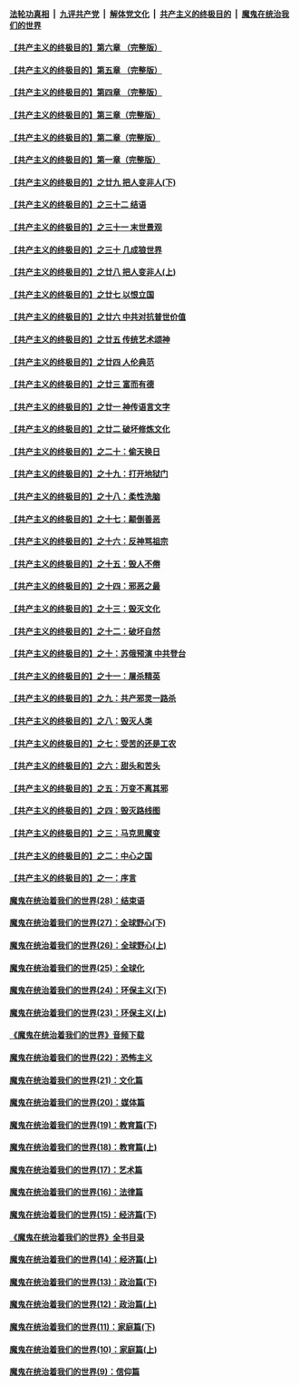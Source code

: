 ####  [法轮功真相](../../../../basic/blob/master/README.md?t=04090430) &nbsp;|&nbsp; [九评共产党](../../../../9ping.md/blob/master/README.md?t=04090430) &nbsp;|&nbsp; [解体党文化](../../../../jtdwh.md/blob/master/README.md?t=04090430)  &nbsp;|&nbsp; [共产主义的终极目的](../../../../gczydzjmd.md/blob/master/README.md?t=04090430) &nbsp;|&nbsp; [魔鬼在统治我们的世界](../../../../mgztzwmdsj.md/blob/master/README.md?t=04090430) 

#### [【共产主义的终极目的】第六章 （完整版）](../pages/nsc422/n11428913.md?t=04090430) 

#### [【共产主义的终极目的】第五章 （完整版）](../pages/nsc422/n11428912.md?t=04090430) 

#### [【共产主义的终极目的】第四章 （完整版）](../pages/nsc422/n11428907.md?t=04090430) 

#### [【共产主义的终极目的】第三章（完整版）](../pages/nsc422/n11428848.md?t=04090430) 

#### [【共产主义的终极目的】第二章（完整版）](../pages/nsc422/n11428831.md?t=04090430) 

#### [【共产主义的终极目的】第一章（完整版）](../pages/nsc422/n11417651.md?t=04090430) 

#### [【共产主义的终极目的】之廿九 把人变非人(下)](../pages/nsc422/n11344140.md?t=04090430) 

#### [【共产主义的终极目的】之三十二 结语](../pages/nsc422/n11360535.md?t=04090430) 

#### [【共产主义的终极目的】之三十一 末世景观](../pages/nsc422/n11351129.md?t=04090430) 

#### [【共产主义的终极目的】之三十 几成狼世界](../pages/nsc422/n11348280.md?t=04090430) 

#### [【共产主义的终极目的】之廿八 把人变非人(上)](../pages/nsc422/n11340492.md?t=04090430) 

#### [【共产主义的终极目的】之廿七 以恨立国](../pages/nsc422/n11336944.md?t=04090430) 

#### [【共产主义的终极目的】之廿六 中共对抗普世价值](../pages/nsc422/n11324785.md?t=04090430) 

#### [【共产主义的终极目的】之廿五 传统艺术颂神](../pages/nsc422/n11296396.md?t=04090430) 

#### [【共产主义的终极目的】之廿四 人伦典范](../pages/nsc422/n11296397.md?t=04090430) 

#### [【共产主义的终极目的】之廿三 富而有德](../pages/nsc422/n11283598.md?t=04090430) 

#### [【共产主义的终极目的】之廿一 神传语言文字](../pages/nsc422/n11263265.md?t=04090430) 

#### [【共产主义的终极目的】之廿二 破坏修炼文化](../pages/nsc422/n11245728.md?t=04090430) 

#### [【共产主义的终极目的】之二十：偷天换日](../pages/nsc422/n11238846.md?t=04090430) 

#### [【共产主义的终极目的】之十九：打开地狱门](../pages/nsc422/n11206376.md?t=04090430) 

#### [【共产主义的终极目的】之十八：柔性洗脑](../pages/nsc422/n11199994.md?t=04090430) 

#### [【共产主义的终极目的】之十七：颠倒善恶](../pages/nsc422/n11179782.md?t=04090430) 

#### [【共产主义的终极目的】之十六：反神骂祖宗](../pages/nsc422/n11166798.md?t=04090430) 

#### [【共产主义的终极目的】之十五：毁人不倦](../pages/nsc422/n11166792.md?t=04090430) 

#### [【共产主义的终极目的】之十四：邪恶之最](../pages/nsc422/n11150249.md?t=04090430) 

#### [【共产主义的终极目的】之十三：毁灭文化](../pages/nsc422/n11135227.md?t=04090430) 

#### [【共产主义的终极目的】之十二：破坏自然](../pages/nsc422/n11135214.md?t=04090430) 

#### [【共产主义的终极目的】之十：苏俄预演 中共登台](../pages/nsc422/n11118424.md?t=04090430) 

#### [【共产主义的终极目的】之十一：屠杀精英](../pages/nsc422/n11118442.md?t=04090430) 

#### [【共产主义的终极目的】之九：共产邪灵一路杀](../pages/nsc422/n11114139.md?t=04090430) 

#### [【共产主义的终极目的】之八：毁灭人类](../pages/nsc422/n11108503.md?t=04090430) 

#### [【共产主义的终极目的】之七：受苦的还是工农](../pages/nsc422/n11101809.md?t=04090430) 

#### [【共产主义的终极目的】之六：甜头和苦头](../pages/nsc422/n11096971.md?t=04090430) 

#### [【共产主义的终极目的】之五：万变不离其邪](../pages/nsc422/n11091285.md?t=04090430) 

#### [【共产主义的终极目的】之四：毁灭路线图](../pages/nsc422/n11086284.md?t=04090430) 

#### [【共产主义的终极目的】之三：马克思魔变](../pages/nsc422/n11061941.md?t=04090430) 

#### [【共产主义的终极目的】之二：中心之国](../pages/nsc422/n11047728.md?t=04090430) 

#### [【共产主义的终极目的】之一：序言](../pages/nsc422/n11086077.md?t=04090430) 

#### [魔鬼在统治着我们的世界(28)：结束语](../pages/nsc422/n10936246.md?t=04090430) 

#### [魔鬼在统治着我们的世界(27)：全球野心(下)](../pages/nsc422/n10928319.md?t=04090430) 

#### [魔鬼在统治着我们的世界(26)：全球野心(上)](../pages/nsc422/n10900318.md?t=04090430) 

#### [魔鬼在统治着我们的世界(25)：全球化](../pages/nsc422/n10788205.md?t=04090430) 

#### [魔鬼在统治着我们的世界(24)：环保主义(下)](../pages/nsc422/n10695307.md?t=04090430) 

#### [魔鬼在统治着我们的世界(23)：环保主义(上)](../pages/nsc422/n10688613.md?t=04090430) 

#### [《魔鬼在统治着我们的世界》音频下载](../pages/nsc422/n10635553.md?t=04090430) 

#### [魔鬼在统治着我们的世界(22)：恐怖主义](../pages/nsc422/n10614727.md?t=04090430) 

#### [魔鬼在统治着我们的世界(21)：文化篇](../pages/nsc422/n10597706.md?t=04090430) 

#### [魔鬼在统治着我们的世界(20)：媒体篇](../pages/nsc422/n10586579.md?t=04090430) 

#### [魔鬼在统治着我们的世界(19)：教育篇(下)](../pages/nsc422/n10564808.md?t=04090430) 

#### [魔鬼在统治着我们的世界(18)：教育篇(上)](../pages/nsc422/n10526970.md?t=04090430) 

#### [魔鬼在统治着我们的世界(17)：艺术篇](../pages/nsc422/n10499093.md?t=04090430) 

#### [魔鬼在统治着我们的世界(16)：法律篇](../pages/nsc422/n10485969.md?t=04090430) 

#### [魔鬼在统治着我们的世界(15)：经济篇(下)](../pages/nsc422/n10469975.md?t=04090430) 

#### [《魔鬼在统治着我们的世界》全书目录](../pages/nsc422/n10464261.md?t=04090430) 

#### [魔鬼在统治着我们的世界(14)：经济篇(上)](../pages/nsc422/n10457370.md?t=04090430) 

#### [魔鬼在统治着我们的世界(13)：政治篇(下)](../pages/nsc422/n10448270.md?t=04090430) 

#### [魔鬼在统治着我们的世界(12)：政治篇(上)](../pages/nsc422/n10444576.md?t=04090430) 

#### [魔鬼在统治着我们的世界(11)：家庭篇(下)](../pages/nsc422/n10440961.md?t=04090430) 

#### [魔鬼在统治着我们的世界(10)：家庭篇(上)](../pages/nsc422/n10435448.md?t=04090430) 

#### [魔鬼在统治着我们的世界(9)：信仰篇](../pages/nsc422/n10432159.md?t=04090430) 

